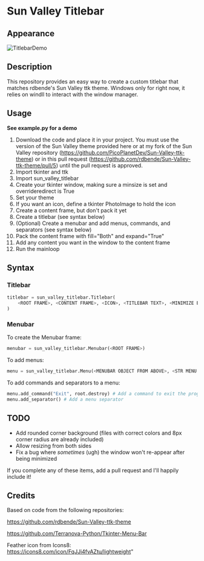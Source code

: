 # Sun Valley Titlebar

## Appearance
![TitlebarDemo](https://user-images.githubusercontent.com/50522829/132222258-7a312ef9-d72c-42a7-81dc-69dc9ba592a0.gif)

## Description

This repository provides an easy way to create a custom titlebar that matches rdbende's Sun Valley ttk theme. 
Windows only for right now, it relies on windll to interact with the window manager.

## Usage

**See example.py for a demo**

1. Download the code and place it in your project. You must use the version of the Sun Valley theme provided here or at my fork of the Sun Valley repository (https://github.com/PicoPlanetDev/Sun-Valley-ttk-theme) or in this pull request (https://github.com/rdbende/Sun-Valley-ttk-theme/pull/5) until the pull request is approved.
2. Import tkinter and ttk
3. Import sun_valley_titlebar
4. Create your tkinter window, making sure a minsize is set and overrideredirect is True
5. Set your theme
6. If you want an icon, define a tkinter PhotoImage to hold the icon
7. Create a content frame, but don't pack it yet
8. Create a titlebar (see syntax below)
9. (Optional) Create a menubar and add menus, commands, and separators (see syntax below)
10. Pack the content frame with fill="Both" and expand="True"
11. Add any content you want in the window to the content frame
12. Run the mainloop

## Syntax

### Titlebar
```python
titlebar = sun_valley_titlebar.Titlebar(
    <ROOT FRAME>, <CONTENT FRAME>, <ICON>, <TITLEBAR TEXT>, <MINIMIZE BUTTON?>, <MAXIMIZE BUTTON?>, <CLOSE BUTTON>, <MINSIZE X>, <MINSIZE Y>
)
```
### Menubar

To create the Menubar frame:
```python
menubar = sun_valley_titlebar.Menubar(<ROOT FRAME>)
```
To add menus:
```python
menu = sun_valley_titlebar.Menu(<MENUBAR OBJECT FROM ABOVE>, <STR MENU HEADER>)
```
To add commands and separators to a menu:
```python
menu.add_command("Exit", root.destroy) # Add a command to exit the program
menu.add_separator() # Add a menu separator
```

## TODO
- Add rounded corner background (files with correct colors and 8px corner radius are already included)
- Allow resizing from both sides
- Fix a bug where *sometimes* (ugh) the window won't re-appear after being minimized

If you complete any of these items, add a pull request and I'll happily include it!

## Credits

Based on code from the following repositories:

https://github.com/rdbende/Sun-Valley-ttk-theme

https://github.com/Terranova-Python/Tkinter-Menu-Bar

Feather icon from Icons8: https://icons8.com/icon/FqJJi4fvAZtu/lightweight"
